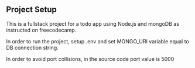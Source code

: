 ## Project Setup
This is a fullstack project for a todo app using Node.js and mongoDB as instructed on freecodecamp.

In order to run the project, setup .env and set MONGO_URI variable equal to DB connection string.

In order to avoid port collisions, in the source code port value is 5000
